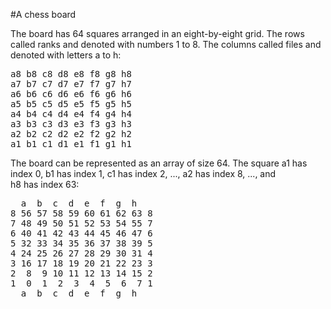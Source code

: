 #A chess board

The board has 64 squares arranged in an eight-by-eight grid.
The rows called ranks and denoted with numbers 1 to 8.
The columns called files and denoted with letters a to h:

<pre>
a8 b8 c8 d8 e8 f8 g8 h8 
a7 b7 c7 d7 e7 f7 g7 h7 
a6 b6 c6 d6 e6 f6 g6 h6 
a5 b5 c5 d5 e5 f5 g5 h5 
a4 b4 c4 d4 e4 f4 g4 h4 
a3 b3 c3 d3 e3 f3 g3 h3 
a2 b2 c2 d2 e2 f2 g2 h2 
a1 b1 c1 d1 e1 f1 g1 h1 
</pre>

The board can be represented as an array of size 64.
The square 
a1 has index 0, 
b1 has index 1, 
c1 has index 2, ...,
a2 has index 8, ..., and  
h8 has index 63:

<pre>
  a  b  c  d  e  f  g  h  
8 56 57 58 59 60 61 62 63 8
7 48 49 50 51 52 53 54 55 7
6 40 41 42 43 44 45 46 47 6
5 32 33 34 35 36 37 38 39 5
4 24 25 26 27 28 29 30 31 4
3 16 17 18 19 20 21 22 23 3
2  8  9 10 11 12 13 14 15 2
1  0  1  2  3  4  5  6  7 1
  a  b  c  d  e  f  g  h  
</pre>

